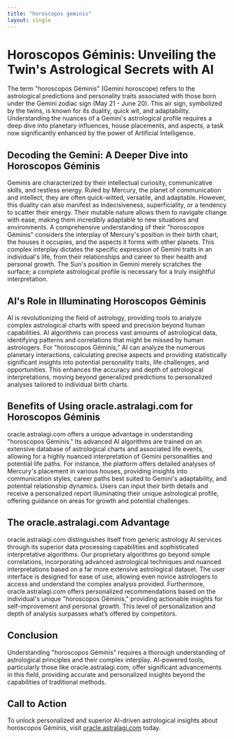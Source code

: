 ```yaml
---
title: "horoscopos geminis"
layout: single
---
```


# Horoscopos Géminis: Unveiling the Twin's Astrological Secrets with AI

The term "horoscopos Géminis" (Gemini horoscope) refers to the astrological predictions and personality traits associated with those born under the Gemini zodiac sign (May 21 - June 20).  This air sign, symbolized by the twins, is known for its duality, quick wit, and adaptability.  Understanding the nuances of a Gemini's astrological profile requires a deep dive into planetary influences, house placements, and aspects, a task now significantly enhanced by the power of Artificial Intelligence.

## Decoding the Gemini: A Deeper Dive into Horoscopos Géminis

Geminis are characterized by their intellectual curiosity, communicative skills, and restless energy. Ruled by Mercury, the planet of communication and intellect, they are often quick-witted, versatile, and adaptable. However, this duality can also manifest as indecisiveness, superficiality, or a tendency to scatter their energy.  Their mutable nature allows them to navigate change with ease, making them incredibly adaptable to new situations and environments.  A comprehensive understanding of their "horoscopos Géminis" considers the interplay of Mercury's position in their birth chart, the houses it occupies, and the aspects it forms with other planets.  This complex interplay dictates the specific expression of Gemini traits in an individual's life, from their relationships and career to their health and personal growth.  The Sun's position in Gemini merely scratches the surface; a complete astrological profile is necessary for a truly insightful interpretation.

## AI's Role in Illuminating Horoscopos Géminis

AI is revolutionizing the field of astrology, providing tools to analyze complex astrological charts with speed and precision beyond human capabilities.  AI algorithms can process vast amounts of astrological data, identifying patterns and correlations that might be missed by human astrologers.  For "horoscopos Géminis," AI can analyze the numerous planetary interactions, calculating precise aspects and providing statistically significant insights into potential personality traits, life challenges, and opportunities.  This enhances the accuracy and depth of astrological interpretations, moving beyond generalized predictions to personalized analyses tailored to individual birth charts.

## Benefits of Using oracle.astralagi.com for Horoscopos Géminis

oracle.astralagi.com offers a unique advantage in understanding "horoscopos Géminis."  Its advanced AI algorithms are trained on an extensive database of astrological charts and associated life events, allowing for a highly nuanced interpretation of Gemini personalities and potential life paths.  For instance, the platform offers detailed analyses of Mercury's placement in various houses, providing insights into communication styles, career paths best suited to Gemini's adaptability, and potential relationship dynamics.  Users can input their birth details and receive a personalized report illuminating their unique astrological profile, offering guidance on areas for growth and potential challenges.

## The oracle.astralagi.com Advantage

oracle.astralagi.com distinguishes itself from generic astrology AI services through its superior data processing capabilities and sophisticated interpretative algorithms.  Our proprietary algorithms go beyond simple correlations, incorporating advanced astrological techniques and nuanced interpretations based on a far more extensive astrological dataset.  The user interface is designed for ease of use, allowing even novice astrologers to access and understand the complex analysis provided.  Furthermore, oracle.astralagi.com offers personalized recommendations based on the individual's unique "horoscopos Géminis,"  providing actionable insights for self-improvement and personal growth.  This level of personalization and depth of analysis surpasses what’s offered by competitors.

## Conclusion

Understanding "horoscopos Géminis" requires a thorough understanding of astrological principles and their complex interplay.  AI-powered tools, particularly those like oracle.astralagi.com, offer significant advancements in this field, providing accurate and personalized insights beyond the capabilities of traditional methods.

## Call to Action

To unlock personalized and superior AI-driven astrological insights about horoscopos Géminis, visit [oracle.astralagi.com](https://oracle.astralagi.com) today.